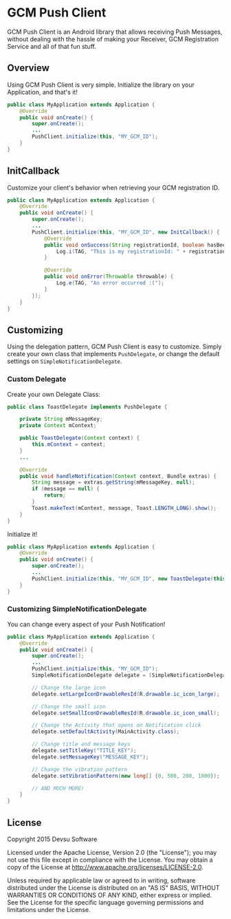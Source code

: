 # GCM Push Client #

GCM Push Client is an Android library that allows receiving Push Messages, without dealing with the hassle of making your Receiver, GCM Registration Service and all of that fun stuff.

## Overview ###

Using GCM Push Client is very simple. Initialize the library on your Application, and that's it!

```java
public class MyApplication extends Application {
    @Override
    public void onCreate() {
        super.onCreate();
        ...
        PushClient.initialize(this, "MY_GCM_ID");
    }
}
```

## InitCallback ###

Customize your client's behavior when retrieving your GCM registration ID.

```java
public class MyApplication extends Application {
    @Override
    public void onCreate() {
        super.onCreate();
        ...
        PushClient.initialize(this, "MY_GCM_ID", new InitCallback() {
            @Override
            public void onSuccess(String registrationId, boolean hasBeenUpdated) {
                Log.i(TAG, "This is my registrationId: " + registrationId);
            }

            @Override
            public void onError(Throwable throwable) {
                Log.e(TAG, "An error occurred :(");
            }
        });
    }
}
```

## Customizing ###

Using the delegation pattern, GCM Push Client is easy to customize. Simply create your own class that implements `PushDelegate`, or change the default settings on `SimpleNotificationDelegate`.

### Custom Delegate ###

Create your own Delegate Class:

```java
public class ToastDelegate implements PushDelegate {

    private String mMessageKey;
    private Context mContext;

    public ToastDelegate(Context context) {
        this.mContext = context;
    }
    ...

    @Override
    public void handleNotification(Context context, Bundle extras) {
        String message = extras.getString(mMessageKey, null);
        if (message == null) {
            return;
        }
        Toast.makeText(mContext, message, Toast.LENGTH_LONG).show();
    }
}
```

Initialize it!

```java
public class MyApplication extends Application {
    @Override
    public void onCreate() {
        super.onCreate();
        ...
        PushClient.initialize(this, "MY_GCM_ID", new ToastDelegate(this));
    }
}
```

### Customizing SimpleNotificationDelegate ###

You can change every aspect of your Push Notification!

```java
public class MyApplication extends Application {
    @Override
    public void onCreate() {
        super.onCreate();
        ...
        PushClient.initialize(this, "MY_GCM_ID");
        SimpleNotificationDelegate delegate = (SimpleNotificationDelegate) PushClient.getDelegate();

        // Change the large icon
        delegate.setLargeIconDrawableResId(R.drawable.ic_icon_large);

        // Change the small icon
        delegate.setSmallIconDrawableResId(R.drawable.ic_icon_small);

        // Change the Activity that opens on Notification click
        delegate.setDefaultActivity(MainActivity.class);

        // Change title and message keys
        delegate.setTitleKey("TITLE_KEY");
        delegate.setMessageKey("MESSAGE_KEY");

        // Change the vibration pattern
        delegate.setVibrationPattern(new long[] {0, 500, 200, 1000});

        // AND MUCH MORE!
    }
}
```

## License ###

Copyright 2015 Devsu Software

Licensed under the Apache License, Version 2.0 (the "License");
you may not use this file except in compliance with the License.
You may obtain a copy of the License at http://www.apache.org/licenses/LICENSE-2.0.

Unless required by applicable law or agreed to in writing, software
distributed under the License is distributed on an "AS IS" BASIS,
WITHOUT WARRANTIES OR CONDITIONS OF ANY KIND, either express or implied.
See the License for the specific language governing permissions and
limitations under the License.